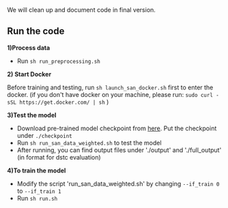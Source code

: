 We will clean up and document code in final version. 

## Run the code

**1)Process data**
* Run `sh run_preprocessing.sh`

**2) Start Docker**

Before training and testing, run `sh launch_san_docker.sh` first to enter the docker.
(if you don't have docker on your machine, please run:
`sudo curl -sSL https://get.docker.com/ | sh`
)

**3)Test the model**

* Download pre-trained model checkpoint from [here](https://drive.google.com/file/d/1Wm5VQriCaAF3l3C571y_XzhYp75BzZ9w/view?usp=sharing). Put the checkpoint under `./checkpoint`
* Run `sh run_san_data_weighted.sh` to test the model
* After running, you can find output files under './output' and './full_output' (in format for dstc evaluation)

**4)To train the model**

* Modify the script 'run_san_data_weighted.sh' by changing `--if_train 0` to `--if_train 1`
* Run `sh run.sh`

